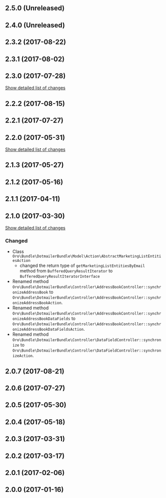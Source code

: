 ## 2.5.0 (Unreleased)
## 2.4.0 (Unreleased)

## 2.3.2 (2017-08-22)
## 2.3.1 (2017-08-02)
## 2.3.0 (2017-07-28)
[Show detailed list of changes](file-incompatibilities-2-3-0.md)

## 2.2.2 (2017-08-15)
## 2.2.1 (2017-07-27)
## 2.2.0 (2017-05-31)
[Show detailed list of changes](file-incompatibilities-2-2-0.md)

## 2.1.3 (2017-05-27)
## 2.1.2 (2017-05-16)
## 2.1.1 (2017-04-11)
## 2.1.0 (2017-03-30)
[Show detailed list of changes](file-incompatibilities-2-1-0.md)
### Changed
- Class `Oro\Bundle\DotmailerBundle\Model\Action\AbstractMarketingListEntitiesAction`
    - changed the return type of `getMarketingListEntitiesByEmail` method from `BufferedQueryResultIterator` to `BufferedQueryResultIteratorInterface`
- Renamed method `Oro\Bundle\DotmailerBundle\Controller\AddressBookController::synchronizeAddressBook` to `Oro\Bundle\DotmailerBundle\Controller\AddressBookController::synchronizeAddressBookAction`.
- Renamed method `Oro\Bundle\DotmailerBundle\Controller\AddressBookController::synchronizeAddressBookDataFields` to `Oro\Bundle\DotmailerBundle\Controller\AddressBookController::synchronizeAddressBookDataFieldsAction`.
- Renamed method `Oro\Bundle\DotmailerBundle\Controller\DataFieldController::synchronize` to `Oro\Bundle\DotmailerBundle\Controller\DataFieldController::synchronizeAction`.
## 2.0.7 (2017-08-21)
## 2.0.6 (2017-07-27)
## 2.0.5 (2017-05-30)
## 2.0.4 (2017-05-18)
## 2.0.3 (2017-03-31)
## 2.0.2 (2017-03-17)
## 2.0.1 (2017-02-06)
## 2.0.0 (2017-01-16)
